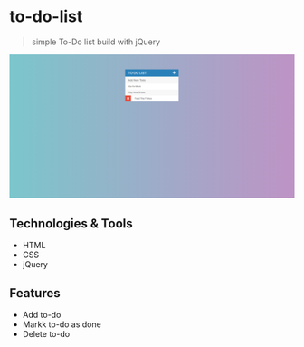 # to-do-list
> simple To-Do list build with jQuery

<img src="uploads/main-page.png"/>

## Technologies & Tools

- HTML
- CSS
- jQuery

## Features

- Add to-do
- Markk to-do as done
- Delete to-do
